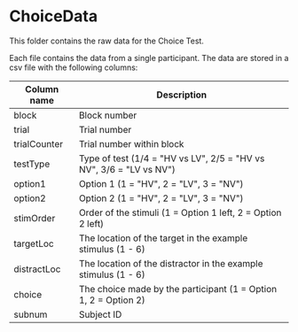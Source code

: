 # ChoiceData

This folder contains the raw data for the Choice Test.

Each file contains the data from a single participant. The data are stored in a csv file with the following columns:

| Column name  | Description                                                         |
| ------------ | ------------------------------------------------------------------- |
| block        | Block number                                                        |
| trial        | Trial number                                                        |
| trialCounter | Trial number within block                                           |
| testType     | Type of test (1/4 = "HV vs LV", 2/5 = "HV vs NV", 3/6 = "LV vs NV") |
| option1      | Option 1 (1 = "HV", 2 = "LV", 3 = "NV")                             |
| option2      | Option 2 (1 = "HV", 2 = "LV", 3 = "NV")                             |
| stimOrder    | Order of the stimuli (1 = Option 1 left, 2 = Option 2 left)         |
| targetLoc    | The location of the target in the example stimulus (1 - 6)          |
| distractLoc  | The location of the distractor in the example stimulus (1 - 6)      |
| choice       | The choice made by the participant (1 = Option 1, 2 = Option 2)     |
| subnum       | Subject ID                                                          |
